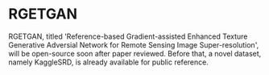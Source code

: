 # RGETGAN
RGETGAN, titled 'Reference-based Gradient-assisted Enhanced Texture Generative Adversial Network for Remote Sensing Image Super-resolution', will be open-source soon after paper reviewed. 
Before that, a novel dataset, namely KaggleSRD, is already available for public reference. 
